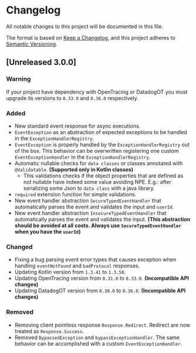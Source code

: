 # Changelog

All notable changes to this project will be documented in this file.

The format is based on [Keep a Changelog](https://keepachangelog.com/en/1.0.0/),
and this project adheres to [Semantic Versioning](https://semver.org/spec/v2.0.0.html).

## [Unreleased 3.0.0] 

### Warning

If your project have dependency with OpenTracing or DatadogOT you must upgrade its versions to `0.33.0` and `0.36.0` 
respectively.

### Added

- New standard event response for async executions.
- `EventException` as an abstraction of expected exceptions to be handled in the `ExceptionHandlerRegistry`.
- `EventException` is properly handled by the `ExceptionHandlerRegistry` out of the box. This behavior can be overwritten
registering one custom `EventExceptionHandler` in the `ExceptionHandlerRegistry`.
- Automatic nullable checks for `data classes` or classes annotated with `@Validatable`. **(Supported only in Kotlin classes)**
    - This validations checks if the object properties that are defined as not nullable have indeed some value
    avoiding NPE. E.g.: after serializing some Json to `data class` with a java library.
- `required` extension function for simple validations.
- New event handler abstraction `SecureTypedEventHandler` that automatically parses the event and validates the input and `userId`.
- New event handler abstraction `InsecureTypedEventHandler` that automatically parses the event and validates the input. 
**(This abstraction should be avoided at all costs. Always use `SecureTypedEventHandler` when you have the `userId`)**

### Changed

- Fixing a bug parsing event error types that causes exception when handling `eventNotFound` and `badProtocol` responses.
- Updating Kotlin version from `1.3.41` to `1.3.50`.
- Updating OpenTracing version from `0.31.0` to `0.33.0`. **(Incompatible API changes)**
- Updating DatadogOT version from `0.30.0` to `0.36.0`. **(Incompatible API changes)**

### Removed

- Removing client pointless response `Response.Redirect`. Redirect are now treated as `Response.Success`.
- Removed `BypassedException` and `bypassExceptionHandler`. The same behavior can be accomplished with a custom `EventExceptionHandler`. 
